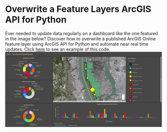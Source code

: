 # Overwrite a Feature Layers ArcGIS API for Python
Ever needed to update data regularly on a dashboard like the one featured in the image below? Discover how to overwrite a published ArcGIS Online feature layer using ArcGIS API for Python and automate near real time updates. Click [here](https://github.com/polanch190/Overwrite-a-Feature-Layers-ArcGIS-API-for-Python/blob/main/Overwrite_a_Feature_Layer.ipynb) to see an example of this code. 
![PPdashboardimage_Githubreadme](https://github.com/polanch190/Overwrite-a-Feature-Layers-ArcGIS-API-for-Python/blob/main/PPdashboardimage.PNG)
